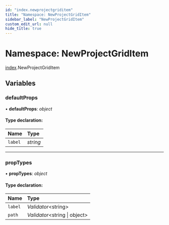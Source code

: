 ```yaml
---
id: "index.newprojectgriditem"
title: "Namespace: NewProjectGridItem"
sidebar_label: "NewProjectGridItem"
custom_edit_url: null
hide_title: true
---
```


# Namespace: NewProjectGridItem

[index](index.md).NewProjectGridItem

## Variables

### defaultProps

• **defaultProps**: *object*

#### Type declaration:

Name | Type |
:------ | :------ |
`label` | *string* |

___

### propTypes

• **propTypes**: *object*

#### Type declaration:

Name | Type |
:------ | :------ |
`label` | *Validator*<string\> |
`path` | *Validator*<string \| object\> |
